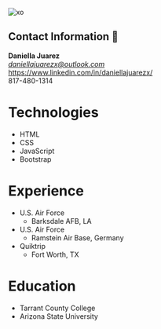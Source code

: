 ![xo](https://github.com/user-attachments/assets/91c8d314-1148-4610-86ea-a1ec48e0c943)
## Contact Information 👋
**Daniella Juarez** <br/>
*daniellajuarezx@outlook.com* <br/>
https://www.linkedin.com/in/daniellajuarezx/ <br/>
817-480-1314
# Technologies
- HTML
- CSS
- JavaScript
- Bootstrap
# Experience
* U.S. Air Force
  * Barksdale AFB, LA
* U.S. Air Force
  * Ramstein Air Base, Germany
* Quiktrip
  * Fort Worth, TX
# Education
* Tarrant County College
* Arizona State University

<!--
**daniellajuarezx/daniellajuarezx** is a ✨ _special_ ✨ repository because its `README.md` (this file) appears on your GitHub profile.

Here are some ideas to get you started:

- 🔭 I’m currently working on ...
- 🌱 I’m currently learning ...
- 👯 I’m looking to collaborate on ...
- 🤔 I’m looking for help with ...
- 💬 Ask me about ...
- 📫 How to reach me: ...
- 😄 Pronouns: ...
- ⚡ Fun fact: ...
-->
